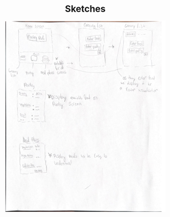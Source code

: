 <div align="center">
  <h1>Sketches</h1> 
  <img src="https://github.com/ChicoState/ux-kitchen-pantry/blob/main/sketches/mock%20up.png" width="800" height="600">

</div>
